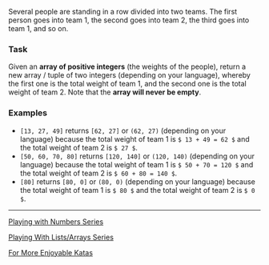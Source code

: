 Several people are standing in a row divided into two teams. The first person goes into team 1, the second goes into team 2, the third goes into team 1, and so on.

### Task

Given an **array of positive integers** (the weights of the people), return a new array / tuple of two integers (depending on your language), whereby the first one is the total weight of team 1, and the second one is the total weight of team 2. Note that the **array will never be empty**.

### Examples 

- `[13, 27, 49]` returns `[62, 27]` or `(62, 27)` (depending on your language) because the total weight of team 1 is `$ 13 + 49 = 62 $` and the total weight of team 2 is `$ 27 $`.
- `[50, 60, 70, 80]` returns `[120, 140]` or `(120, 140)`  (depending on your language) because the total weight of team 1 is `$ 50 + 70 = 120 $` and the total weight of team 2 is `$ 60 + 80 = 140 $`.
- `[80]` returns `[80, 0]` or `(80, 0)`  (depending on your language) because the total weight of team 1 is `$ 80 $` and the total weight of team 2 is `$ 0 $`.
___

[Playing with Numbers Series](https://www.codewars.com/collections/playing-with-numbers)

[Playing With Lists/Arrays Series](https://www.codewars.com/collections/playing-with-lists-slash-arrays)

[For More Enjoyable Katas](http://www.codewars.com/users/MrZizoScream/authored)